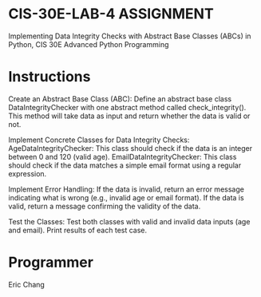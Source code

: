 # CIS-30E-LAB-4 ASSIGNMENT
 Implementing Data Integrity Checks with Abstract Base Classes (ABCs) in Python, 
 CIS 30E Advanced Python Programming

# Instructions
Create an Abstract Base Class (ABC):
Define an abstract base class DataIntegrityChecker with one abstract method called check_integrity(). This method will take data as input and return whether the data is valid or not.

Implement Concrete Classes for Data Integrity Checks:
AgeDataIntegrityChecker: This class should check if the data is an integer between 0 and 120 (valid age).
EmailDataIntegrityChecker: This class should check if the data matches a simple email format using a regular expression.

Implement Error Handling:
If the data is invalid, return an error message indicating what is wrong (e.g., invalid age or email format).
If the data is valid, return a message confirming the validity of the data.

Test the Classes:
Test both classes with valid and invalid data inputs (age and email).
Print results of each test case.
# Programmer

Eric Chang

